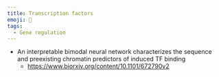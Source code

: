 ```yaml
---
title: Transcription factors
emoji: 🧬
tags:
  - Gene regulation
---
```


* An interpretable bimodal neural network characterizes the sequence and preexisting chromatin predictors of induced TF binding
    - https://www.biorxiv.org/content/10.1101/672790v2